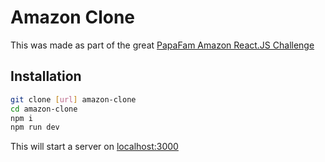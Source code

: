 # Amazon Clone

This was made as part of the great [PapaFam Amazon React.JS Challenge](https://www.youtube.com/watch?v=VA-UN_6oNG8)

## Installation

```bash
git clone [url] amazon-clone
cd amazon-clone
npm i
npm run dev
```

This will start a server on [localhost:3000](http://localhost:3000)
